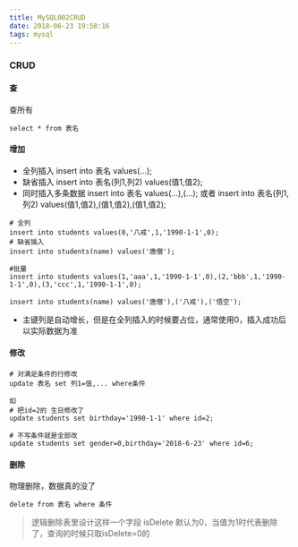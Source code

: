 ```yaml
---
title: MySQL002CRUD
date: 2018-06-23 19:58:16
tags: mysql
---
```


### CRUD

#### 查

查所有

```
select * from 表名 
```

#### 增加

- 全列插入 insert into 表名 values(...);
- 缺省插入 insert into 表名(列1,列2) values(值1,值2);
- 同时插入多条数据 insert into 表名 values(...),(...);
 或者  insert into 表名(列1,列2) values(值1,值2),(值1,值2),(值1,值2);

```
# 全列
insert into students values(0,'八戒',1,'1990-1-1',0);
# 缺省插入
insert into students(name) values('唐僧');

#批量
insert into students values(1,'aaa',1,'1990-1-1',0),(2,'bbb',1,'1990-1-1',0),(3,'ccc',1,'1990-1-1',0);

insert into students(name) values('唐僧'),('八戒'),('悟空');
```

- 主键列是自动增长，但是在全列插入的时候要占位，通常使用0，插入成功后以实际数据为准

#### 修改

```
# 对满足条件的行修改
update 表名 set 列1=值,... where条件 

如
# 把id=2的 生日修改了
update students set birthday='1990-1-1' where id=2; 

# 不写条件就是全部改
update students set gender=0,birthday='2018-6-23' where id=6;

```

#### 删除

物理删除，数据真的没了

```
delete from 表名 where 条件
```

> 逻辑删除表里设计这样一个字段 isDelete 默认为0，当值为1时代表删除了，查询的时候只取isDelete=0的



